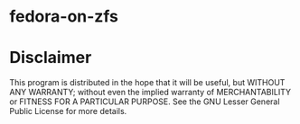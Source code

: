 # fedora-on-zfs

# Disclaimer

This program is distributed in the hope that it will be useful, but WITHOUT ANY WARRANTY; without even the implied warranty of MERCHANTABILITY or FITNESS FOR A PARTICULAR PURPOSE. See the GNU Lesser General Public License for more details.

